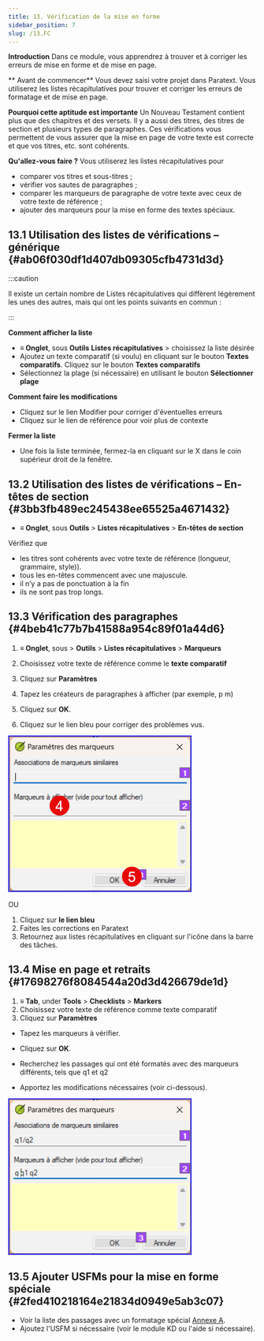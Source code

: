 ```yaml
---
title: 13. Vérification de la mise en forme
sidebar_position: 7
slug: /13.FC
---
```


**Introduction** Dans ce module, vous apprendrez à trouver et à corriger les erreurs de mise en forme et de mise en page.

\*\* Avant de commencer\*\*  Vous devez saisi votre projet dans Paratext. Vous utiliserez les listes récapitulatives pour trouver et corriger les erreurs de formatage et de mise en page.

**Pourquoi cette aptitude est importante** Un Nouveau Testament contient plus que des chapitres et des versets. Il y a aussi des titres, des titres de section et plusieurs types de paragraphes. Ces vérifications vous permettent de vous assurer que la mise en page de votre texte est correcte et que vos titres, etc. sont cohérents.

**Qu'allez-vous faire ?**  Vous utiliserez les listes récapitulatives pour

- comparer vos titres et sous-titres ;
- vérifier vos sautes de paragraphes ;
- comparer les marqueurs de paragraphe de votre texte avec ceux de votre texte de référence ;
- ajouter des marqueurs pour la mise en forme des textes spéciaux.

## 13.1 Utilisation des listes de vérifications – générique {#ab06f030df1d407db09305cfb4731d3d}

:::caution

Il existe un certain nombre de Listes récapitulatives qui diffèrent légèrement les unes des autres, mais qui ont les points suivants en commun :

:::

**Comment afficher la liste**

- **≡ Onglet**, sous **Outils** **Listes récapitulatives** &gt; choisissez la liste désirée
- Ajoutez un texte comparatif (si voulu) en cliquant sur le bouton **Textes comparatifs**. Cliquez sur le bouton **Textes comparatifs**
- Sélectionnez la plage (si nécessaire) en utilisant le bouton **Sélectionner plage**

**Comment faire les modifications**

- Cliquez sur le lien Modifier pour corriger d'éventuelles erreurs
- Cliquez sur le lien de référence pour voir plus de contexte

**Fermer la liste**

- Une fois la liste terminée, fermez-la en cliquant sur le X dans le coin supérieur droit de la fenêtre.

## 13.2 Utilisation des listes de vérifications – En-têtes de section {#3bb3fb489ec245438ee65525a4671432}

- **≡ Onglet**, sous **Outils** &gt; **Listes récapitulatives** &gt; **En-têtes de section**

Vérifiez que

- les titres sont cohérents avec votre texte de référence (longueur, grammaire, style)).
- tous les en-têtes commencent avec une majuscule.
- il n’y a pas de ponctuation à la fin
- ils ne sont pas trop longs.

## 13.3 Vérification des paragraphes {#4beb41c77b7b41588a954c89f01a44d6}

<div class='notion-row'>
<div class='notion-column' style={{width: 'calc((100% - (min(32px, 4vw) * 1)) * 0.5)'}}>

1. **≡ Onglet**, sous > **Outils** > **Listes récapitulatives** > **Marqueurs**

2. Choisissez votre texte de référence comme le **texte comparatif**

3. Cliquez sur **Paramètres**

4. Tapez les créateurs de paragraphes à afficher
   (par exemple, p m)

5. Cliquez sur **OK**.

6. Cliquez sur le lien bleu pour corriger des problèmes vus.

</div><div className='notion-spacer'></div>

<div class='notion-column' style={{width: 'calc((100% - (min(32px, 4vw) * 1)) * 0.5)'}}>

![](./1428959575.png)

</div><div className='notion-spacer'></div>
</div>

OU

1. Cliquez sur **le lien bleu**
2. Faites les corrections en Paratext
3. Retournez aux listes récapitulatives en cliquant sur l'icône dans la barre des tâches.

## 13.4 Mise en page et retraits {#17698276f8084544a20d3d426679de1d}

1. **≡ Tab**, under **Tools** &gt; **Checklists** &gt; **Markers**
2. Choisissez votre texte de référence comme texte comparatif
3. Cliquez sur **Paramètres**  

<div class='notion-row'>
<div class='notion-column' style={{width: 'calc((100% - (min(32px, 4vw) * 1)) * 0.5)'}}>

- Tapez les marqueurs à vérifier.

- Cliquez sur **OK**.

- Recherchez les passages qui ont été formatés avec des marqueurs différents, tels que q1 et q2

- Apportez les modifications nécessaires (voir ci-dessous).

</div><div className='notion-spacer'></div>

<div class='notion-column' style={{width: 'calc((100% - (min(32px, 4vw) * 1)) * 0.5)'}}>

![](./1300191702.png)

</div><div className='notion-spacer'></div>
</div>

## 13.5 Ajouter USFMs pour la mise en forme spéciale {#2fed410218164e21834d0949e5ab3c07}

- Voir la liste des passages avec un formatage spécial [Annexe A](https://manual.paratext.org/Training-Manual/Appendix/A.st).
- Ajoutez l'USFM si nécessaire (voir le module KD ou l'aide si nécessaire).
